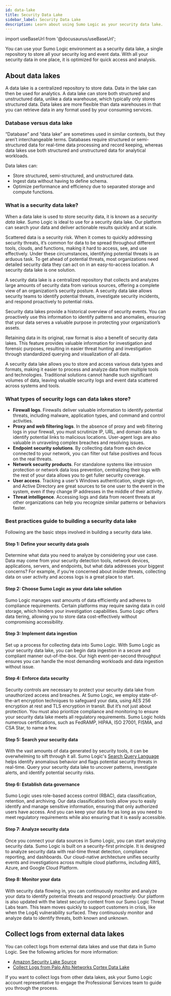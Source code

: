 ```yaml
---
id: data-lake
title: Security Data Lake
sidebar_label: Security Data Lake
description: Learn about using Sumo Logic as your security data lake. 
---
```


import useBaseUrl from '@docusaurus/useBaseUrl';

You can use your Sumo Logic environment as a security data lake, a single repository to store all your security log and event data. With all your security data in one place, it is optimized for quick access and analysis. 

## About data lakes

A data lake is a centralized repository to store data. Data in the lake can then be used for analytics. A data lake can store both structured and unstructured data, unlike a data warehouse, which typically only stores structured data. Data lakes are more flexible than data warehouses in that you can retrieve data in any format used by your consuming services.

### Database versus data lake

“Database” and “data lake” are sometimes used in similar contexts, but they aren’t interchangeable terms. Databases require structured or semi-structured data for real-time data processing and record keeping, whereas data lakes use both structured and unstructured data for analytical workloads. 

Data lakes can:
* Store structured, semi-structured, and unstructured data.
* Ingest data without having to define schema.
* Optimize performance and efficiency due to separated storage and compute functions.

### What is a security data lake?

When a data lake is used to store security data, it is known as a *security data lake*. Sumo Logic is ideal to use for a security data lake. Our platform can search your data and deliver actionable results quickly and at scale.

Scattered data is a security risk. When it comes to quickly addressing security threats, it’s common for data to be spread throughout different tools, clouds, and functions, making it hard to access, see, and use effectively. Under these circumstances, identifying potential threats is an arduous task. To get ahead of potential threats, most organizations need detailed security data they can act on in an easy-to-access location. A security data lake is one solution.

A security data lake is a centralized repository that collects and analyzes large amounts of security data from various sources, offering a complete view of an organization’s security posture. A security data lake allows security teams to identify potential threats, investigate security incidents, and respond proactively to potential risks.

Security data lakes provide a historical overview of security events. You can proactively use this information to identify patterns and anomalies, ensuring that your data serves a valuable purpose in protecting your organization’s assets.

Retaining data in its original, raw format is also a benefit of security data lakes. This feature provides valuable information for investigation and forensic purposes, resulting in easier threat hunting and investigation through standardized querying and visualization of all data.

A security data lake allows you to store and access various data types and formats, making it easier to process and analyze data from multiple tools and technologies. Traditional solutions cannot handle such significant volumes of data, leaving valuable security logs and event data scattered across systems and tools. 

### What types of security logs can data lakes store?

* **Firewall logs**. Firewalls deliver valuable information to identify potential threats, including malware, application types, and command and control activities.
* **Proxy and web filtering logs**. In the absence of proxy and web filtering logs in your firewall, you must scrutinize IP, URL, and domain data to identify potential links to malicious locations. User-agent logs are also valuable in unraveling complex breaches and resolving issues.
* **Endpoint security solutions**. By collecting data from each device connected to your network, you can filter out false positives and focus on the real threats.
* **Network security products**. For standalone systems like intrusion protection or network data loss prevention, centralizing their logs with the rest of your data allows you to get fuller security coverage.
* **User access**. Tracking a user’s Windows authentication, single sign-on, and Active Directory are great sources to tie one user to the event in the system, even if they change IP addresses in the middle of their activity.
* **Threat intelligence**. Accessing logs and data from recent threats at other organizations can help you recognize similar patterns or behaviors faster.

### Best practices guide to building a security data lake

Following are the basic steps involved in building a security data lake. 

#### Step 1: Define your security data goals

Determine what data you need to analyze by considering your use case. Data may come from your security detection tools, network devices, applications, servers, and endpoints, but what data addresses your biggest concerns? For example, if you’re concerned about insider threats, collecting data on user activity and access logs is a great place to start.

#### Step 2: Choose Sumo Logic as your data lake solution

Sumo Logic manages vast amounts of data efficiently and adheres to compliance requirements. Certain platforms may require saving data in cold storage, which hinders your investigation capabilities. Sumo Logic offers data tiering, allowing you to store data cost-effectively without compromising accessibility.

#### Step 3: Implement data ingestion

Set up a process for collecting data into Sumo Logic. With Sumo Logic as your security data lake, you can begin data ingestion in a secure and compliant manner out-of-the-box. Our high event-per-second throughput ensures you can handle the most demanding workloads and data ingestion without issue.

#### Step 4: Enforce data security

Security controls are necessary to protect your security data lake from unauthorized access and breaches. At Sumo Logic, we employ state-of-the-art encryption techniques to safeguard your data, using AES 256 encryption at rest and TLS encryption in transit. But it’s not just about protection. You must also prioritize compliance and monitoring to ensure your security data lake meets all regulatory requirements. Sumo Logic holds numerous certifications, such as FedRAMP, HIPAA, ISO 27001, FISMA, and CSA Star, to name a few. 

#### Step 5: Search your security data

With the vast amounts of data generated by security tools, it can be overwhelming to sift through it all. Sumo Logic's [Search Query Language](/docs/search/search-query-language/) helps identify anomalous behavior and flags potential security threats in real-time. Query your security data lake to uncover patterns, investigate alerts, and identify potential security risks. 

#### Step 6: Establish data governance

Sumo Logic uses role-based access control (RBAC), data classification, retention, and archiving. Our data classification tools allow you to easily identify and manage sensitive information, ensuring that only authorized users have access. And you can keep your data for as long as you need to meet regulatory requirements while also ensuring that it is easily accessible.

#### Step 7: Analyze security data

Once you connect your data sources in Sumo Logic, you can start analyzing security data. Sumo Logic is built on a security-first principle. It is designed to analyze security data with real-time threat detection, compliance reporting, and dashboards. Our cloud-native architecture unifies security events and investigations across multiple cloud platforms, including AWS, Azure, and Google Cloud Platform.

#### Step 8: Monitor your data

With security data flowing in, you can continuously monitor and analyze your data to identify potential threats and respond proactively. Our platform is also updated with the latest security content from our Sumo Logic Threat Labs team. This team moves quickly to support customers in crisis, like when the Log4j vulnerability surfaced. They continuously monitor and analyze data to identify threats, both known and unknown.

## Collect logs from external data lakes​

You can collect logs from external data lakes and use that data in Sumo Logic. See the following articles for more information:
* [Amazon Security Lake Source](/docs/send-data/hosted-collectors/amazon-aws/amazon-security-lake-source)
* [Collect Logs from Palo Alto Networks Cortex Data Lake](/docs/send-data/collect-from-other-data-sources/collect-logs-palo-alto-networks-cortex)

If you want to collect logs from other data lakes, ask your Sumo Logic account representative to engage the Professional Services team to guide you through the process.
